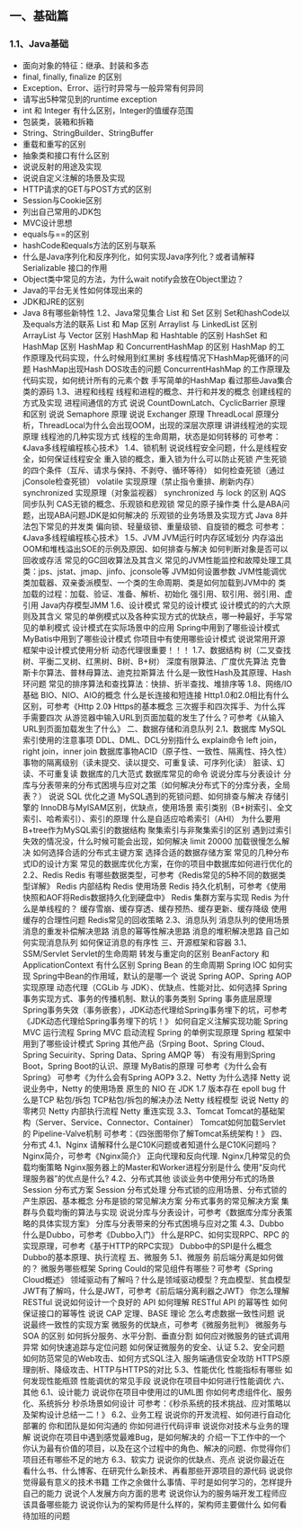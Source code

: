 ## 一、基础篇
### 1.1、Java基础
- 面向对象的特征：继承、封装和多态
- final, finally, finalize 的区别
- Exception、Error、运行时异常与一般异常有何异同
- 请写出5种常见到的runtime exception
- int 和 Integer 有什么区别，Integer的值缓存范围
- 包装类，装箱和拆箱
- String、StringBuilder、StringBuffer
- 重载和重写的区别
- 抽象类和接口有什么区别
- 说说反射的用途及实现
- 说说自定义注解的场景及实现
- HTTP请求的GET与POST方式的区别
- Session与Cookie区别
- 列出自己常用的JDK包
- MVC设计思想
- equals与==的区别
- hashCode和equals方法的区别与联系
- 什么是Java序列化和反序列化，如何实现Java序列化？或者请解释Serializable 接口的作用
- Object类中常见的方法，为什么wait  notify会放在Object里边？
- Java的平台无关性如何体现出来的
- JDK和JRE的区别
- Java 8有哪些新特性
1.2、Java常见集合
List 和 Set 区别
Set和hashCode以及equals方法的联系
List 和 Map 区别
Arraylist 与 LinkedList 区别
ArrayList 与 Vector 区别
HashMap 和 Hashtable 的区别
HashSet 和 HashMap 区别
HashMap 和 ConcurrentHashMap 的区别
HashMap 的工作原理及代码实现，什么时候用到红黑树
多线程情况下HashMap死循环的问题
HashMap出现Hash DOS攻击的问题
ConcurrentHashMap 的工作原理及代码实现，如何统计所有的元素个数
手写简单的HashMap
看过那些Java集合类的源码
1.3、进程和线程
线程和进程的概念、并行和并发的概念
创建线程的方式及实现
进程间通信的方式
说说 CountDownLatch、CyclicBarrier 原理和区别
说说 Semaphore 原理
说说 Exchanger 原理
ThreadLocal 原理分析，ThreadLocal为什么会出现OOM，出现的深层次原理
讲讲线程池的实现原理
线程池的几种实现方式
线程的生命周期，状态是如何转移的
可参考：《Java多线程编程核心技术》
1.4、锁机制
说说线程安全问题，什么是线程安全，如何保证线程安全
重入锁的概念，重入锁为什么可以防止死锁
产生死锁的四个条件（互斥、请求与保持、不剥夺、循环等待）
如何检查死锁（通过jConsole检查死锁）
volatile 实现原理（禁止指令重排、刷新内存）
synchronized 实现原理（对象监视器）
synchronized 与 lock 的区别
AQS同步队列
CAS无锁的概念、乐观锁和悲观锁
常见的原子操作类
什么是ABA问题，出现ABA问题JDK是如何解决的
乐观锁的业务场景及实现方式
Java 8并法包下常见的并发类
偏向锁、轻量级锁、重量级锁、自旋锁的概念
可参考：《Java多线程编程核心技术》
1.5、JVM
JVM运行时内存区域划分
内存溢出OOM和堆栈溢出SOE的示例及原因、如何排查与解决
如何判断对象是否可以回收或存活
常见的GC回收算法及其含义
常见的JVM性能监控和故障处理工具类：jps、jstat、jmap、jinfo、jconsole等
JVM如何设置参数
JVM性能调优
类加载器、双亲委派模型、一个类的生命周期、类是如何加载到JVM中的
类加载的过程：加载、验证、准备、解析、初始化
强引用、软引用、弱引用、虚引用
Java内存模型JMM
1.6、设计模式
常见的设计模式
设计模式的的六大原则及其含义
常见的单例模式以及各种实现方式的优缺点，哪一种最好，手写常见的单利模式
设计模式在实际场景中的应用
Spring中用到了哪些设计模式
MyBatis中用到了哪些设计模式
你项目中有使用哪些设计模式
说说常用开源框架中设计模式使用分析
动态代理很重要！！！
1.7、数据结构
树（二叉查找树、平衡二叉树、红黑树、B树、B+树）
深度有限算法、广度优先算法
克鲁斯卡尔算法、普林母算法、迪克拉斯算法
什么是一致性Hash及其原理、Hash环问题
常见的排序算法和查找算法：快排、折半查找、堆排序等
1.8、网络/IO基础
BIO、NIO、AIO的概念
什么是长连接和短连接
Http1.0和2.0相比有什么区别，可参考《Http 2.0》
Https的基本概念
三次握手和四次挥手、为什么挥手需要四次
从游览器中输入URL到页面加载的发生了什么？可参考《从输入URL到页面加载发生了什么》
二、数据存储和消息队列
2.1、数据库
MySQL 索引使用的注意事项
DDL、DML、DCL分别指什么
explain命令
left join，right join，inner join
数据库事物ACID（原子性、一致性、隔离性、持久性）
事物的隔离级别（读未提交、读以提交、可重复读、可序列化读）
脏读、幻读、不可重复读
数据库的几大范式
数据库常见的命令
说说分库与分表设计
分库与分表带来的分布式困境与应对之策（如何解决分布式下的分库分表，全局表？）
说说 SQL 优化之道
MySQL遇到的死锁问题、如何排查与解决
存储引擎的 InnoDB与MyISAM区别，优缺点，使用场景
索引类别（B+树索引、全文索引、哈希索引）、索引的原理
什么是自适应哈希索引（AHI）
为什么要用 B+tree作为MySQL索引的数据结构
聚集索引与非聚集索引的区别
遇到过索引失效的情况没，什么时候可能会出现，如何解决
limit 20000 加载很慢怎么解决
如何选择合适的分布式主键方案
选择合适的数据存储方案
常见的几种分布式ID的设计方案
常见的数据库优化方案，在你的项目中数据库如何进行优化的
2.2、Redis
Redis 有哪些数据类型，可参考《Redis常见的5种不同的数据类型详解》
Redis 内部结构
Redis 使用场景
Redis 持久化机制，可参考《使用快照和AOF将Redis数据持久化到硬盘中》
Redis 集群方案与实现
Redis 为什么是单线程的？
缓存雪崩、缓存穿透、缓存预热、缓存更新、缓存降级
使用缓存的合理性问题
Redis常见的回收策略
2.3、消息队列
消息队列的使用场景
消息的重发补偿解决思路
消息的幂等性解决思路
消息的堆积解决思路
自己如何实现消息队列
如何保证消息的有序性
三、开源框架和容器
3.1、SSM/Servlet
Servlet的生命周期
转发与重定向的区别
BeanFactory 和 ApplicationContext 有什么区别
Spring Bean 的生命周期
Spring IOC 如何实现
Spring中Bean的作用域，默认的是哪一个
说说 Spring AOP、Spring AOP 实现原理
动态代理（CGLib 与 JDK）、优缺点、性能对比、如何选择
Spring 事务实现方式、事务的传播机制、默认的事务类别
Spring 事务底层原理
Spring事务失效（事务嵌套），JDK动态代理给Spring事务埋下的坑，可参考《JDK动态代理给Spring事务埋下的坑！》
如何自定义注解实现功能
Spring MVC 运行流程
Spring MVC 启动流程
Spring 的单例实现原理
Spring 框架中用到了哪些设计模式
Spring 其他产品（Srping Boot、Spring Cloud、Spring Secuirity、Spring Data、Spring AMQP 等）
有没有用到Spring Boot，Spring Boot的认识、原理
MyBatis的原理
可参考《为什么会有Spring》
可参考《为什么会有Spring AOP》
3.2、Netty
为什么选择 Netty
说说业务中，Netty 的使用场景
原生的 NIO 在 JDK 1.7 版本存在 epoll bug
什么是TCP 粘包/拆包
TCP粘包/拆包的解决办法
Netty 线程模型
说说 Netty 的零拷贝
Netty 内部执行流程
Netty 重连实现
3.3、Tomcat
Tomcat的基础架构（Server、Service、Connector、Container）
Tomcat如何加载Servlet的
Pipeline-Valve机制
可参考：《四张图带你了解Tomcat系统架构！》
四、分布式
4.1、Nginx
请解释什么是C10K问题或者知道什么是C10K问题吗？
Nginx简介，可参考《Nginx简介》
正向代理和反向代理.
Nginx几种常见的负载均衡策略
Nginx服务器上的Master和Worker进程分别是什么
使用“反向代理服务器”的优点是什么?
4.2、分布式其他
谈谈业务中使用分布式的场景
Session 分布式方案
Session 分布式处理
分布式锁的应用场景、分布式锁的产生原因、基本概念
分布是锁的常见解决方案
分布式事务的常见解决方案
集群与负载均衡的算法与实现
说说分库与分表设计，可参考《数据库分库分表策略的具体实现方案》
分库与分表带来的分布式困境与应对之策
4.3、Dubbo
什么是Dubbo，可参考《Dubbo入门》
什么是RPC、如何实现RPC、RPC 的实现原理，可参考《基于HTTP的RPC实现》
Dubbo中的SPI是什么概念
Dubbo的基本原理、执行流程
五、微服务
5.1、微服务
前后端分离是如何做的？
微服务哪些框架
Spring Could的常见组件有哪些？可参考《Spring Cloud概述》
领域驱动有了解吗？什么是领域驱动模型？充血模型、贫血模型
JWT有了解吗，什么是JWT，可参考《前后端分离利器之JWT》
你怎么理解 RESTful
说说如何设计一个良好的 API
如何理解 RESTful API 的幂等性
如何保证接口的幂等性
说说 CAP 定理、BASE 理论
怎么考虑数据一致性问题
说说最终一致性的实现方案
微服务的优缺点，可参考《微服务批判》
微服务与 SOA 的区别
如何拆分服务、水平分割、垂直分割
如何应对微服务的链式调用异常
如何快速追踪与定位问题
如何保证微服务的安全、认证
5.2、安全问题
如何防范常见的Web攻击、如何方式SQL注入
服务端通信安全攻防
HTTPS原理剖析、降级攻击、HTTP与HTTPS的对比
5.3、性能优化
性能指标有哪些
如何发现性能瓶颈
性能调优的常见手段
说说你在项目中如何进行性能调优
六、其他
6.1、设计能力
说说你在项目中使用过的UML图
你如何考虑组件化、服务化、系统拆分
秒杀场景如何设计
可参考：《秒杀系统的技术挑战、应对策略以及架构设计总结一二！》
6.2、业务工程
说说你的开发流程、如何进行自动化部署的
你和团队是如何沟通的
你如何进行代码评审
说说你对技术与业务的理解
说说你在项目中遇到感觉最难Bug，是如何解决的
介绍一下工作中的一个你认为最有价值的项目，以及在这个过程中的角色、解决的问题、你觉得你们项目还有哪些不足的地方
6.3、软实力
说说你的优缺点、亮点
说说你最近在看什么书、什么博客、在研究什么新技术、再看那些开源项目的源代码
说说你觉得最有意义的技术书籍
工作之余做什么事情、平时是如何学习的，怎样提升自己的能力
说说个人发展方向方面的思考
说说你认为的服务端开发工程师应该具备哪些能力
说说你认为的架构师是什么样的，架构师主要做什么
如何看待加班的问题